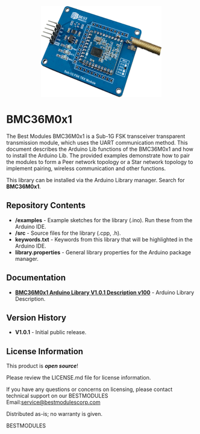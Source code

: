 <div align=center>
<img src="https://github.com/BestModules-Libraries/img/blob/main/BMC36M0x1_V1.0.png" width="320" height="240"> 
</div> 

BMC36M0x1
===========================================================

The Best Modules BMC36M0x1 is a Sub-1G FSK transceiver transparent transmission module, which uses the UART communication method. This document describes the Arduino Lib functions of the BMC36M0x1 and how to install the Arduino Lib. The provided examples demonstrate how to pair the modules to form a Peer network topology or a Star network topology to implement pairing, wireless communication and other functions.


This library can be installed via the Arduino Library manager. Search for **BMC36M0x1**. 

Repository Contents
-------------------

* **/examples** - Example sketches for the library (.ino). Run these from the Arduino IDE. 
* **/src** - Source files for the library (.cpp, .h).
* **keywords.txt** - Keywords from this library that will be highlighted in the Arduino IDE. 
* **library.properties** - General library properties for the Arduino package manager. 

Documentation 
-------------------

* **[BMC36M0x1 Arduino Library V1.0.1 Description v100]( https://www.bestmodulescorp.com/bmc36m0x1.html#tab-product2 )** - Arduino Library Description.

Version History  
-------------------

* **V1.0.1** - Initial public release.

License Information
-------------------

This product is _**open source**_! 

Please review the LICENSE.md file for license information. 

If you have any questions or concerns on licensing, please contact technical support on our BESTMODULES Email:service@bestmodulescorp.com

Distributed as-is; no warranty is given.

BESTMODULES
